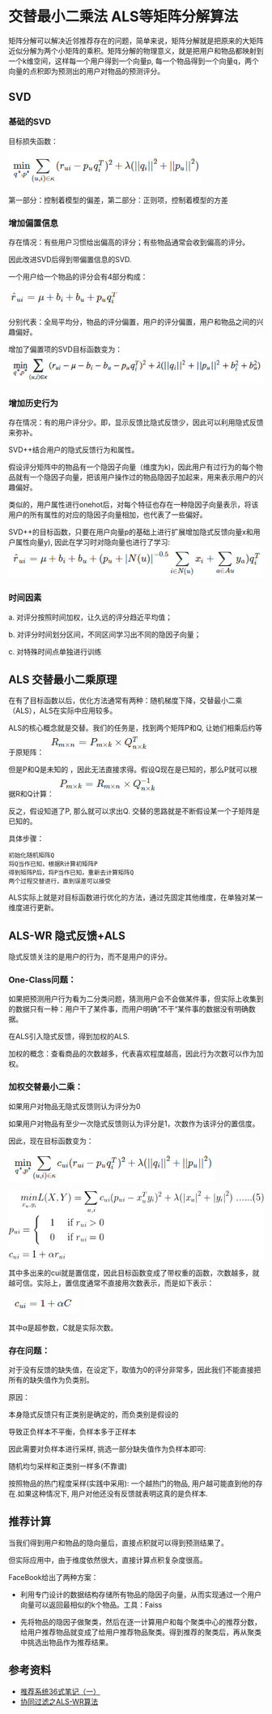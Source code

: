 # 交替最小二乘法 ALS等矩阵分解算法
矩阵分解可以解决近邻推荐存在的问题，简单来说，矩阵分解就是把原来的大矩阵近似分解为两个小矩阵的乘积。矩阵分解的物理意义，就是把用户和物品都映射到一个k维空间，这样每一个用户得到一个向量p, 每一个物品得到一个向量q，两个向量的点积即为预测出的用户对物品的预测评分。

## SVD
### 基础的SVD
目标损失函数：

![图矩阵分解](images/交替最小二乘法_ALS_0.png)

第一部分：控制着模型的偏差，第二部分：正则项，控制着模型的方差

### 增加偏置信息
存在情况：有些用户习惯给出偏高的评分；有些物品通常会收到偏高的评分。

因此改进SVD后得到带偏置信息的SVD.

一个用户给一个物品的评分会有4部分构成：

![图矩阵分解](images/交替最小二乘法_ALS_1.png)

分别代表：全局平均分，物品的评分偏置，用户的评分偏置，用户和物品之间的兴趣偏好。

增加了偏置项的SVD目标函数变为：
![图矩阵分解](images/交替最小二乘法_ALS_2.png)

### 增加历史行为
存在情况：有的用户评分少。即，显示反馈比隐式反馈少，因此可以利用隐式反馈来弥补。

SVD++结合用户的隐式反馈行为和属性。

假设评分矩阵中的物品有一个隐因子向量（维度为k)，因此用户有过行为的每个物品就有一个隐因子向量，把该用户操作过的物品隐因子加起来，用来表示用户的兴趣偏好。

类似的，用户属性进行onehot后，对每个特征也存在一种隐因子向量表示，将该用户的所有属性的对应的隐因子向量相加，也代表了一些偏好。

SVD++的目标函数，只要在用户向量p的基础上进行扩展增加隐式反馈向量x和用户属性向量y), 因此在学习时对隐向量也进行了学习:
![图矩阵分解](images/交替最小二乘法_ALS_3.png)

### 时间因素
a. 对评分按照时间加权，让久远的评分趋近平均值；

b. 对评分时间划分区间，不同区间学习出不同的隐因子向量；

c. 对特殊时间点单独进行训练

## ALS 交替最小二乘原理
在有了目标函数以后，优化方法通常有两种：随机梯度下降，交替最小二乘（ALS），ALS在实际中应用较多。

ALS的核心概念就是交替。我们的任务是，找到两个矩阵P和Q, 让她们相乘后约等于原矩阵：
![图矩阵分解](images/交替最小二乘法_ALS_4.png)

但是P和Q是未知的 ，因此无法直接求得。假设Q现在是已知的，那么P就可以根据R和Q计算：
![图矩阵分解](images/交替最小二乘法_ALS_5.png)

反之，假设知道了P, 那么就可以求出Q. 交替的思路就是不断假设某一个子矩阵是已知的。

具体步骤：
```
初始化随机矩阵Q
将Q当作已知，根据R计算初矩阵P
得到矩阵P后，将P当作已知，重新去计算矩阵Q
两个过程交替进行，直到误差可以接受
```
ALS实际上就是对目标函数进行优化的方法，通过先固定其他维度，在单独对某一维度进行更新。

## ALS-WR 隐式反馈+ALS
隐式反馈关注的是用户的行为，而不是用户的评分。

### One-Class问题：

如果把预测用户行为看为二分类问题，猜测用户会不会做某件事，但实际上收集到的数据只有一种：用户干了某件事，而用户明确”不干“某件事的数据没有明确数据。

在ALS引入隐式反馈，得到加权的ALS.

加权的概念：查看商品的次数越多，代表喜欢程度越高，因此行为次数可以作为加权。

### 加权交替最小二乘：

如果用户对物品无隐式反馈则认为评分为0

如果用户对物品有至少一次隐式反馈则认为评分是1，次数作为该评分的置信度。

因此，现在目标函数变为：

![图矩阵分解](images/交替最小二乘法_ALS_6.png)

![图矩阵分解](images/交替最小二乘法_ALS_8.gif)

其中多出来的cui就是置信度，因此目标函数变成了带权重的函数，次数越多，就越可信。实际上，置信度通常不直接用次数表示，而是如下表示：

![图矩阵分解](images/交替最小二乘法_ALS_7.png)

其中α是超参数，C就是实际次数。

### 存在问题：

对于没有反馈的缺失值，在设定下，取值为0的评分非常多，因此我们不能直接把所有的缺失值作为负类别。

原因：

本身隐式反馈只有正类别是确定的，而负类别是假设的

导致正负样本不平衡，负样本多于正样本

因此需要对负样本进行采样, 挑选一部分缺失值作为负样本即可:

随机均匀采样和正类别一样多(不靠谱)

按照物品的热门程度采样(实践中采用): 一个越热门的物品, 用户越可能直到他的存在.如果这种情况下, 用户对他还没有反馈就表明这真的是负样本.

## 推荐计算
当我们得到用户和物品的隐向量后，直接点积就可以得到预测结果了。

但实际应用中，由于维度依然很大，直接计算点积复杂度很高。

FaceBook给出了两种方案：

* 利用专门设计的数据结构存储所有物品的隐因子向量，从而实现通过一个用户向量可以返回最相似的k个物品。工具：Faiss

* 先将物品的隐因子做聚类，然后在逐一计算用户和每个聚类中心的推荐分数，给用户推荐物品就变成了给用户推荐物品聚类。得到推荐的聚类后，再从聚类中挑选出物品作为推荐结果。

## 参考资料
* [推荐系统36式笔记（一）](http://hellodavid.top/2019/06/07/%E6%8E%A8%E8%8D%90%E7%B3%BB%E7%BB%9F36%E5%BC%8F%EF%BC%88%E4%B8%80%EF%BC%89/)
* [协同过滤之ALS-WR算法](https://vimsky.com/article/812.html)
